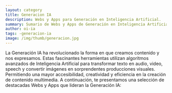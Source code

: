 ```yaml
---
layout: category
title: Generacion IA
description: Webs y Apps para Generación en Inteligencia Artificial.
summary: Sumario de Webs y Apps de Generación en Inteligencia Artificial.
author: oi-ia
tags: -generacion-ia
image: /img/thumb/generacion.jpg
---
```


La Generación IA ha revolucionado la forma en que creamos contenido y nos expresamos. Estas fascinantes herramientas utilizan algoritmos avanzados de Inteligencia Artificial para transformar texto en audio, video, speech y convertir imágenes en sorprendentes producciones visuales. Permitiendo una mayor accesibilidad, creatividad y eficiencia en la creación de contenido multimedia. A continuación, te presentamos una selección de destacadas Webs y Apps que lideran la Generación IA:
